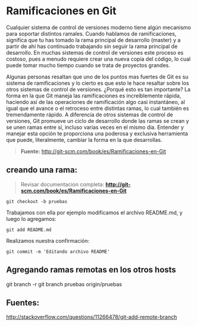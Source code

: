 # Ramificaciones en Git

Cualquier sistema de control de versiones moderno tiene algún mecanismo para soportar distintos ramales. Cuando hablamos de ramificaciones, significa que tu has tomado la rama principal de desarrollo (master) y a partir de ahí has continuado trabajando sin seguir la rama principal de desarrollo. En muchas sistemas de control de versiones este proceso es costoso, pues a menudo requiere crear una nueva copia del código, lo cual puede tomar mucho tiempo cuando se trata de proyectos grandes.

Algunas personas resaltan que uno de los puntos mas fuertes de Git es su sistema de ramificaciones y lo cierto es que esto le hace resaltar sobre los otros sistemas de control de versiones. ¿Porqué esto es tan importante? La forma en la que Git maneja las ramificaciones es increíblemente rápida, haciendo así de las operaciones de ramificación algo casi instantáneo, al igual que el avance o el retroceso entre distintas ramas, lo cual también es tremendamente rápido. A diferencia de otros sistemas de control de versiones, Git promueve un ciclo de desarrollo donde las ramas se crean y se unen ramas entre sí, incluso varias veces en el mismo día. Entender y manejar esta opción te proporciona una poderosa y exclusiva herramienta que puede, literalmente, cambiar la forma en la que desarrollas.

> **Fuente:** <http://git-scm.com/book/es/Ramificaciones-en-Git>

## creando una rama:

> Revisar documentacion completa: **<http://git-scm.com/book/es/Ramificaciones-en-Git>**


	git checkout -b pruebas


Trabajamos con ella por ejemplo modificamos el archivo README.md, y luego lo agregamos:

	git add README.md

Realizamos nuestra confirmación:

	git commit -m 'Editando archivo README'

## Agregando ramas remotas en los otros hosts

 git branch -r
 git branch pruebas origin/pruebas



## Fuentes:

http://stackoverflow.com/questions/11266478/git-add-remote-branch